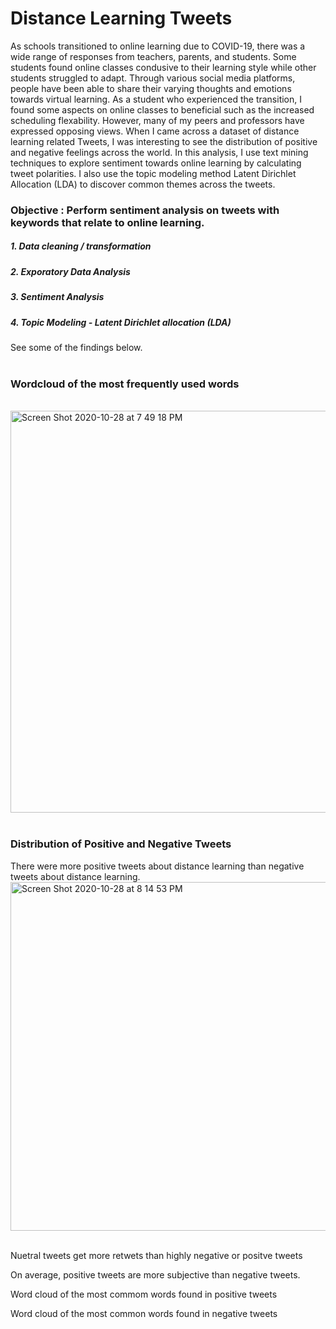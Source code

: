 # Distance Learning Tweets

As schools transitioned to online learning due to COVID-19, there was a wide range of responses from teachers, parents, and students. Some students found online classes condusive to their learning style while other students struggled to adapt. Through various social media platforms, people have been able to share their varying thoughts and emotions towards virtual learning. As a student who experienced the transition, I found some aspects on online classes to beneficial such as the increased scheduling flexability. However, many of my peers and professors have expressed opposing views. When I came across a dataset of distance learning related Tweets, I was interesting to see the distribution of positive and negative feelings across the world. In this analysis, I use text mining techniques to explore sentiment towards online learning by calculating tweet polarities. I also use the topic modeling method Latent Dirichlet Allocation (LDA) to discover common themes across the tweets. 

### Objective : Perform sentiment analysis on tweets with keywords that relate to online learning.
##### 1. Data cleaning / transformation 
##### 2. Exporatory Data Analysis
##### 3. Sentiment Analysis
##### 4. Topic Modeling - Latent Dirichlet allocation (LDA)

See some of the findings below.<br><br>

### Wordcloud of the most frequently used words

<br><img width="643" alt="Screen Shot 2020-10-28 at 7 49 18 PM" src="https://user-images.githubusercontent.com/54564733/97512193-e97b8400-1956-11eb-9009-e51974a262d6.png"><br><br>

### Distribution of Positive and Negative Tweets
There were more positive tweets about distance learning than negative tweets about distance learning.<br>
<img width="558" alt="Screen Shot 2020-10-28 at 8 14 53 PM" src="https://user-images.githubusercontent.com/54564733/97513882-5d1f9000-195b-11eb-8a4b-ba96a0f138f3.png"><br><br>

Nuetral tweets get more retwets than highly negative or positve tweets


On average, positive tweets are more subjective than negative tweets.

Word cloud of the most commom words found in positive tweets

Word cloud of the most common words found in negative tweets

